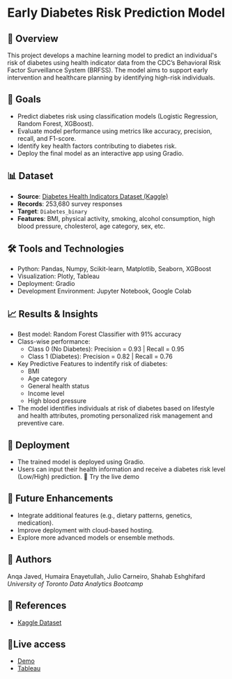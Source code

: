 # Early Diabetes Risk Prediction Model

## 📌 Overview
This project develops a machine learning model to predict an individual's risk of diabetes using health indicator data from the CDC’s Behavioral Risk Factor Surveillance System (BRFSS). The model aims to support early intervention and healthcare planning by identifying high-risk individuals.

## 🎯 Goals
- Predict diabetes risk using classification models (Logistic Regression, Random Forest, XGBoost).
- Evaluate model performance using metrics like accuracy, precision, recall, and F1-score.
- Identify key health factors contributing to diabetes risk.
- Deploy the final model as an interactive app using Gradio.

## 📊 Dataset
- **Source**: [Diabetes Health Indicators Dataset (Kaggle)](https://www.kaggle.com/datasets/alexteboul/diabetes-health-indicators-dataset)
- **Records**: 253,680 survey responses
- **Target**: `Diabetes_binary`
- **Features**: BMI, physical activity, smoking, alcohol consumption, high blood pressure, cholesterol, age category, sex, etc.


## 🛠️ Tools and Technologies
- Python: Pandas, Numpy, Scikit-learn, Matplotlib, Seaborn, XGBoost
- Visualization: Plotly, Tableau
- Deployment: Gradio
- Development Environment: Jupyter Notebook, Google Colab

## 📈 Results & Insights
- Best model: Random Forest Classifier with 91% accuracy
- Class-wise performance:
  - Class 0 (No Diabetes): Precision = 0.93 | Recall = 0.95
  - Class 1 (Diabetes): Precision = 0.82 | Recall = 0.76
- Key Predictive Features to indentify risk of diabetes:
  - BMI
  - Age category
  - General health status
  - Income level
  - High blood pressure
- The model identifies individuals at risk of diabetes based on lifestyle and health attributes, promoting personalized risk management and preventive care.

##  🧪 Deployment
- The trained model is deployed using Gradio.
- Users can input their health information and receive a diabetes risk level (Low/High) prediction.
🔗 Try the live demo

## 🚀 Future Enhancements
- Integrate additional features (e.g., dietary patterns, genetics, medication).
- Improve deployment with cloud-based hosting.
- Explore more advanced models or ensemble methods.

## 👥 Authors
Anqa Javed, Humaira Enayetullah, Julio Carneiro, Shahab Eshghifard  
*University of Toronto Data Analytics Bootcamp*

## 📌 References
- [Kaggle Dataset](https://www.kaggle.com/datasets/alexteboul/diabetes-health-indicators-dataset)


## 🔗Live access
- [Demo](https://juliocarneiro-diabetes-risk-predictor.hf.space/)
- [Tableau](https://public.tableau.com/app/profile/shahab.eshghifard/viz/Book1_17491728312230/ExploringDiabetesRiskFactors)
